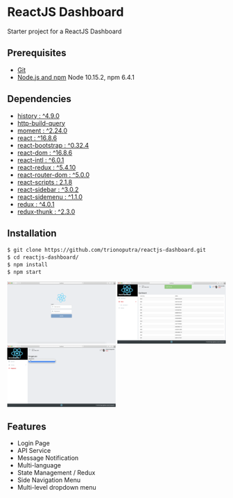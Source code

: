 # ReactJS Dashboard

Starter project for a ReactJS Dashboard

## Prerequisites

- [Git](https://git-scm.com/)
- [Node.js and npm](nodejs.org) Node 10.15.2, npm 6.4.1

## Dependencies

- [history : ^4.9.0](https://github.com/ReactTraining/history)
- [http-build-query](https://github.com/vladzadvorny/http-build-query)
- [moment : ^2.24.0](https://momentjs.com)
- [react : ^16.8.6](https://reactjs.org)
- [react-bootstrap : ^0.32.4](https://react-bootstrap.github.io)
- [react-dom : ^16.8.6](https://reactjs.org/docs/react-dom.html)
- [react-intl : ^6.0.1](https://github.com/yahoo/react-intl)
- [react-redux : ^5.4.10](https://github.com/reduxjs/react-redux)
- [react-router-dom : ^5.0.0](https://github.com/ReactTraining/react-router)
- [react-scripts : 2.1.8](https://github.com/facebook/create-react-app)
- [react-sidebar : ^3.0.2](https://github.com/balloob/react-sidebar)
- [react-sidemenu : ^1.1.0](https://github.com/fortunar/react-sidemenu)
- [redux : ^4.0.1](https://redux.js.org)
- [redux-thunk : ^2.3.0](https://github.com/reduxjs/redux-thunk)

## Installation
```sh
$ git clone https://github.com/trionoputra/reactjs-dashboard.git
$ cd reactjs-dashboard/
$ npm install
$ npm start
```
<img src="page1.png" width="250" alt="ReactJS Dashboard preview 1"></a>
<img src="page2.png" width="250" alt="ReactJS Dashboard preview 2"></a>
<img src="page3.png" width="250" alt="ReactJS Dashboard preview 3"></a>

## Features
- Login Page
- API Service
- Message Notification
- Multi-language
- State Management / Redux
- Side Navigation Menu
- Multi-level dropdown menu
